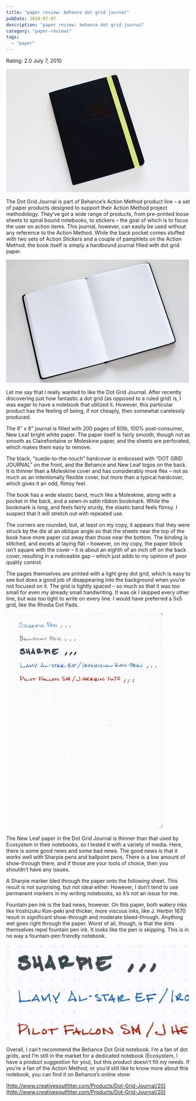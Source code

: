 ```yaml
---
title: "paper review: behance dot grid journal"
pubDate: 2010-07-07
description: "paper review: behance dot grid journal"
category: "paper-reviews"
tags:
  - "paper"
---
```


Rating: 2.0
July 7, 2010

![](behance-1.jpg)

The Dot Grid Journal is part of Behance’s Action Method product line – a set of paper products designed to support their Action Method project methodology. They’ve got a wide range of products, from pre-printed loose sheets to spiral bound notebooks, to stickers – the goal of which is to focus the user on action items. This journal, however, can easily be used without any reference to the Action Method. While the back pocket comes stuffed with two sets of Action Stickers and a couple of pamphlets on the Action Method, the book itself is simply a hardbound journal filled with dot grid paper.

![](behance-2.jpg)

Let me say that I really wanted to like the Dot Grid Journal. After recently discovering just how fantastic a dot grid (as opposed to a ruled grid) is, I was eager to have a notebook that utilized it. However, this particular product has the feeling of being, if not cheaply, then somewhat carelessly produced.

The 6” x 8” journal is filled with 200 pages of 60lb, 100% post-consumer, New Leaf bright white paper. The paper itself is fairly smooth, though not as smooth as Clairefontaine or Moleskine paper, and the sheets are perforated, which makes them easy to remove.

The black, “suede-to-the-touch” hardcover is embossed with “DOT GRID JOURNAL” on the front, and the Behance and New Leaf logos on the back. It is thinner than a Moleskine cover and has considerably more flex – not as much as an intentionally flexible cover, but more than a typical hardcover, which gives it an odd, flimsy feel.

The book has a wide elastic band, much like a Moleskine, along with a pocket in the back, and a sewn-in satin ribbon bookmark. While the bookmark is long, and feels fairly sturdy, the elastic band feels flimsy. I suspect that it will stretch out with repeated use.

The corners are rounded, but, at least on my copy, it appears that they were struck by the die at an oblique angle so that the sheets near the top of the book have more paper cut away than those near the bottom. The binding is stitched, and excels at laying flat – however, on my copy, the paper block isn’t square with the cover – it is about an eighth of an inch off on the back cover, resulting in a noticeable gap – which just adds to my opinion of poor quality control.

The pages themselves are printed with a light grey dot grid, which is easy to see but does a good job of disappearing into the background when you’re not focused on it. The grid is tightly spaced – so much so that it was too small for even my already small handwriting. It was ok I skipped every other line, but was too tight to write on every line. I would have preferred a 5x5 grid, like the Rhodia Dot Pads.

![](behance-3.jpg)

The New Leaf paper in the Dot Grid Journal is thinner than that used by Ecosystem in their notebooks, so I tested it with a variety of media. Here, there is some good news and some bad news. The good news is that it works well with Sharpie pens and ballpoint pens. There is a low amount of show-through there, and if those are your tools of choice, then you shouldn’t have any issues.

A Sharpie marker bled through the paper onto the following sheet. This result is not surprising, but not ideal either. However, I don’t tend to use permanent markers in my writing notebooks, so it’s not an issue for me.

Fountain pen ink is the bad news, however. On this paper, both watery inks like Iroshizuku Kon-peki and thicker, more viscous inks, like J. Herbin 1670 result in significant show-through and moderate bleed-through. Anything wet goes right through the paper. Worst of all, though, is that the dots themselves repel fountain pen ink. It looks like the pen is skipping. This is in no way a fountain-pen friendly notebook.

![](behance-4.jpg)

Overall, I can’t recommend the Behance Dot Grid notebook. I’m a fan of dot grids, and I’m still in the market for a dedicated notebook (Ecosystem, I have a product suggestion for you), but this product doesn’t fill my needs. If you’re a fan of the Action Method, or you’d still like to know more about this notebook, you can find it on Behance’s online store:

[http://www.creativesoutfitter.com/Products/Dot-Grid-Journal/20](http://www.creativesoutfitter.com/Products/Dot-Grid-Journal/20)
